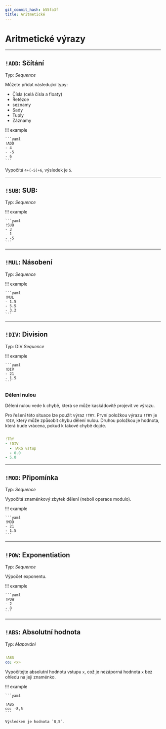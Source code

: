 ```yaml
---
git_commit_hash: b55fa3f
title: Aritmetické
---
```


# Aritmetické výrazy


---

## `!ADD`: Sčítání 

Typ: _Sequence_


Můžete přidat následující typy:

 * Čísla (celá čísla a floaty)
 * Řetězce
 * seznamy
 * Sady
 * Tuply
 * Záznamy


!!! example

	
	
	```yaml
	!ADD
	- 4
	- -5
	- 6
	```
	

  Vypočítá `4+(-5)+6`, výsledek je `5`.

---

## `!SUB`: SUB: 

Typ: _Sequence_


!!! example

	
	
	```yaml
	!SUB
	- 3
	- 1
	- -5
	```
	

---


## `!MUL`: Násobení 

Typ: _Sequence_


!!! example

	
	
	```yaml
	!MUL
	- 1.5
	- 5.5
	- 3.2
	```
	

---

## `!DIV`: Division 

Typ: DIV _Sequence_


!!! example

	
	
	```yaml
	!DIV
	- 21
	- 1.5
	```
	
	

### Dělení nulou

Dělení nulou vede k chybě, která se může kaskádovitě projevit ve výrazu.

Pro řešení této situace lze použít výraz `!TRY`.
První položkou výrazu `!TRY` je `!DIV`, který může způsobit chybu dělení nulou.
Druhou položkou je hodnota, která bude vrácena, pokud k takové chybě dojde.
```yaml

!TRY
- !DIV
  - !ARG vstup
  - 0.0
- 5.0
```


---

## `!MOD`: Připomínka 

Typ: _Sequence_


Vypočítá znaménkový zbytek dělení (neboli operace modulo).


!!! example

	
	
	```yaml
	!MOD
	- 21
	- 1.5
	```
	

---

## `!POW`: Exponentiation 

Typ: _Sequence_


Výpočet exponentu.


!!! example

	
	
	```yaml
	!POW
	- 2
	- 8
	```
	

---

## `!ABS`: Absolutní hodnota

Typ: _Mapování_
```yaml

!ABS
co: <x>
```

Vypočítejte absolutní hodnotu vstupu `x`, což je nezáporná hodnota `x` bez ohledu na její znaménko.

!!! example

	
	
	```yaml
	
	!ABS
	co: -8,5
	```
	
	Výsledkem je hodnota `8,5`.

